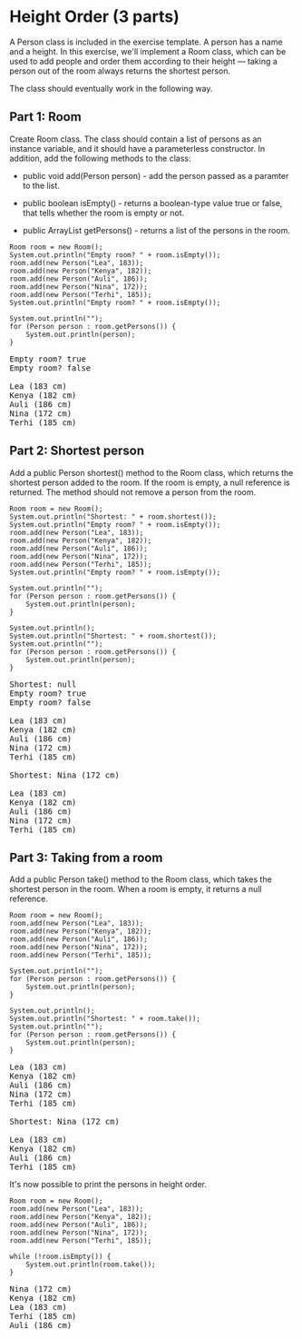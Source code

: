 # Height Order (3 parts)
A Person class is included in the exercise template. A person has a name and a height. In this exercise, we'll implement a Room class, which can be used to add people and order them according to their height — taking a person out of the room always returns the shortest person.

The class should eventually work in the following way.

## Part 1: Room
Create Room class. The class should contain a list of persons as an instance variable, and it should have a parameterless constructor. In addition, add the following methods to the class:

- public void add(Person person) - add the person passed as a paramter to the list.

- public boolean isEmpty() - returns a boolean-type value true or false, that tells whether the room is empty or not.

- public ArrayList<Person> getPersons() - returns a list of the persons in the room.

```
Room room = new Room();
System.out.println("Empty room? " + room.isEmpty());
room.add(new Person("Lea", 183));
room.add(new Person("Kenya", 182));
room.add(new Person("Auli", 186));
room.add(new Person("Nina", 172));
room.add(new Person("Terhi", 185));
System.out.println("Empty room? " + room.isEmpty());

System.out.println("");
for (Person person : room.getPersons()) {
    System.out.println(person);
}
```

<pre>
Empty room? true
Empty room? false

Lea (183 cm)
Kenya (182 cm)
Auli (186 cm)
Nina (172 cm)
Terhi (185 cm)
</pre>

## Part 2: Shortest person
Add a public Person shortest() method to the Room class, which returns the shortest person added to the room. If the room is empty, a null reference is returned. The method should not remove a person from the room.

```
Room room = new Room();
System.out.println("Shortest: " + room.shortest());
System.out.println("Empty room? " + room.isEmpty());
room.add(new Person("Lea", 183));
room.add(new Person("Kenya", 182));
room.add(new Person("Auli", 186));
room.add(new Person("Nina", 172));
room.add(new Person("Terhi", 185));
System.out.println("Empty room? " + room.isEmpty());

System.out.println("");
for (Person person : room.getPersons()) {
    System.out.println(person);
}

System.out.println();
System.out.println("Shortest: " + room.shortest());
System.out.println("");
for (Person person : room.getPersons()) {
    System.out.println(person);
}
```

<pre>
Shortest: null
Empty room? true
Empty room? false

Lea (183 cm)
Kenya (182 cm)
Auli (186 cm)
Nina (172 cm)
Terhi (185 cm)

Shortest: Nina (172 cm)

Lea (183 cm)
Kenya (182 cm)
Auli (186 cm)
Nina (172 cm)
Terhi (185 cm)
</pre>

## Part 3: Taking from a room
Add a public Person take() method to the Room class, which takes the shortest person in the room. When a room is empty, it returns a null reference.

```
Room room = new Room();
room.add(new Person("Lea", 183));
room.add(new Person("Kenya", 182));
room.add(new Person("Auli", 186));
room.add(new Person("Nina", 172));
room.add(new Person("Terhi", 185));

System.out.println("");
for (Person person : room.getPersons()) {
    System.out.println(person);
}

System.out.println();
System.out.println("Shortest: " + room.take());
System.out.println("");
for (Person person : room.getPersons()) {
    System.out.println(person);
}
```

<pre>
Lea (183 cm)
Kenya (182 cm)
Auli (186 cm)
Nina (172 cm)
Terhi (185 cm)

Shortest: Nina (172 cm)

Lea (183 cm)
Kenya (182 cm)
Auli (186 cm)
Terhi (185 cm)
</pre>

It's now possible to print the persons in height order.

```
Room room = new Room();
room.add(new Person("Lea", 183));
room.add(new Person("Kenya", 182));
room.add(new Person("Auli", 186));
room.add(new Person("Nina", 172));
room.add(new Person("Terhi", 185));

while (!room.isEmpty()) {
    System.out.println(room.take());
}
```

<pre>
Nina (172 cm)
Kenya (182 cm)
Lea (183 cm)
Terhi (185 cm)
Auli (186 cm)
</pre>

